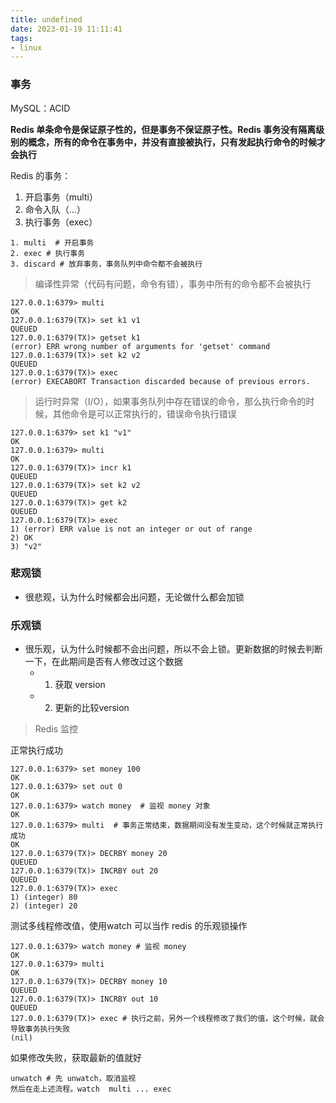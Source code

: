 ```yaml
---
title: undefined
date: 2023-01-19 11:11:41
tags:
- linux
---
```


### 事务

MySQL：ACID

**Redis 单条命令是保证原子性的，但是事务不保证原子性。Redis 事务没有隔离级别的概念，所有的命令在事务中，并没有直接被执行，只有发起执行命令的时候才会执行**

Redis 的事务：

1. 开启事务（multi）
2. 命令入队（...）
3. 执行事务（exec）

```
1. multi  # 开启事务
2. exec # 执行事务
3. discard # 放弃事务，事务队列中命令都不会被执行
```

> 编译性异常（代码有问题，命令有错），事务中所有的命令都不会被执行

```
127.0.0.1:6379> multi
OK
127.0.0.1:6379(TX)> set k1 v1
QUEUED
127.0.0.1:6379(TX)> getset k1
(error) ERR wrong number of arguments for 'getset' command
127.0.0.1:6379(TX)> set k2 v2
QUEUED
127.0.0.1:6379(TX)> exec
(error) EXECABORT Transaction discarded because of previous errors.
```

> 运行时异常（I/O），如果事务队列中存在错误的命令，那么执行命令的时候，其他命令是可以正常执行的，错误命令执行错误

```
127.0.0.1:6379> set k1 "v1"
OK
127.0.0.1:6379> multi
OK
127.0.0.1:6379(TX)> incr k1
QUEUED
127.0.0.1:6379(TX)> set k2 v2
QUEUED
127.0.0.1:6379(TX)> get k2
QUEUED
127.0.0.1:6379(TX)> exec
1) (error) ERR value is not an integer or out of range
2) OK
3) "v2"
```



### 悲观锁

- 很悲观，认为什么时候都会出问题，无论做什么都会加锁

### 乐观锁

- 很乐观，认为什么时候都不会出问题，所以不会上锁。更新数据的时候去判断一下，在此期间是否有人修改过这个数据
    - 1. 获取 version
    - 2. 更新的比较version

> Redis  监控

正常执行成功

```
127.0.0.1:6379> set money 100
OK
127.0.0.1:6379> set out 0
OK
127.0.0.1:6379> watch money  # 监视 money 对象
OK
127.0.0.1:6379> multi  # 事务正常结束，数据期间没有发生变动，这个时候就正常执行成功 
OK
127.0.0.1:6379(TX)> DECRBY money 20
QUEUED
127.0.0.1:6379(TX)> INCRBY out 20
QUEUED
127.0.0.1:6379(TX)> exec
1) (integer) 80
2) (integer) 20
```

测试多线程修改值，使用watch 可以当作 redis 的乐观锁操作

```
127.0.0.1:6379> watch money # 监视 money
OK
127.0.0.1:6379> multi
OK
127.0.0.1:6379(TX)> DECRBY money 10 
QUEUED
127.0.0.1:6379(TX)> INCRBY out 10
QUEUED
127.0.0.1:6379(TX)> exec # 执行之前，另外一个线程修改了我们的值，这个时候，就会导致事务执行失败
(nil)
```

如果修改失败，获取最新的值就好

```
unwatch # 先 unwatch，取消监视
然后在走上述流程。watch  multi ... exec 
```

